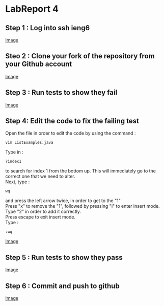 # LabReport 4

## Step 1 : Log into ssh ieng6

[Image](Login)

## Steo 2 : Clone your fork of the repository from your Github account


[Image](Fork)

## Step 3 : Run tests to show they fail

[Image](Testfail)

## Step 4: Edit the code to fix the failing test

Open the file in order to edit the code by using the command :
~~~
vim ListExamples.java
~~~
Type in :
~~~
?index1
~~~
to search for index 1 from the bottom up. This will immediately go to the correct one that we need to alter.\
Next, type :
~~~
wq
~~~
and press the left arrow twice, <left><left> in order to get to the "1"\
Press "x" to remove the "1", followed by pressing "i" to enter insert mode. Type "2" in order to add it correctly.\
Press escape to exit insert mode.\
Type :
~~~
:wq
~~~
[Image](Openfail)

## Step 5 : Run tests to show they pass
  
[Image](Testpass)

## Step 6 : Commit and push to github
  
[Image](Gitpush)

